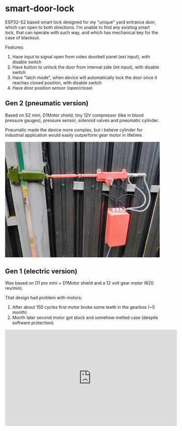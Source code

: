 # smart-door-lock

ESP32-S2 based smart lock designed for my "unique" yard entrance door, which can open to both directions.
I'm unable to find any existing smart lock, that can operate with such way, and which has mechanical key for the case of blackout.

Features:
1. Have input to signal open from video doorbell panel (ext input), with disable switch
2. Have button to unlock the door from internal side (int input), with disable switch
3. Have "latch mode", when device will automatically lock the door once it reaches closed position, with disable switch
4. Have door position sensor (open/close)


## Gen 2 (pneumatic version)

Based on S2 mini, D1Motor shield, tiny 12V compressor (like in blood pressure gauges), pressure sensor,
solenoid valves and pneumatic cylinder.

Pneumatic made the device more complex, but i believe cylinder for industrial application would easily outperform gear motor in lifetime.

![photo of gen2 installed](docs/sl-gen2.jpg)


## Gen 1 (electric version)

Was based on D1 pro mini + D1Motor shield and a 12 volt gear motor (620 rev/min).

That design had problem with motors:
1. After about 150 cycles first motor broke some teeth in the gearbox (~5 month)
2. Month later second motor got stuck and somehow melted case (despite software protection)

<iframe width="560" height="315" src="https://www.youtube.com/embed/prM_u_pD5L0" title="YouTube video player" frameborder="0" allow="accelerometer; autoplay; clipboard-write; encrypted-media; gyroscope; picture-in-picture" allowfullscreen></iframe>
